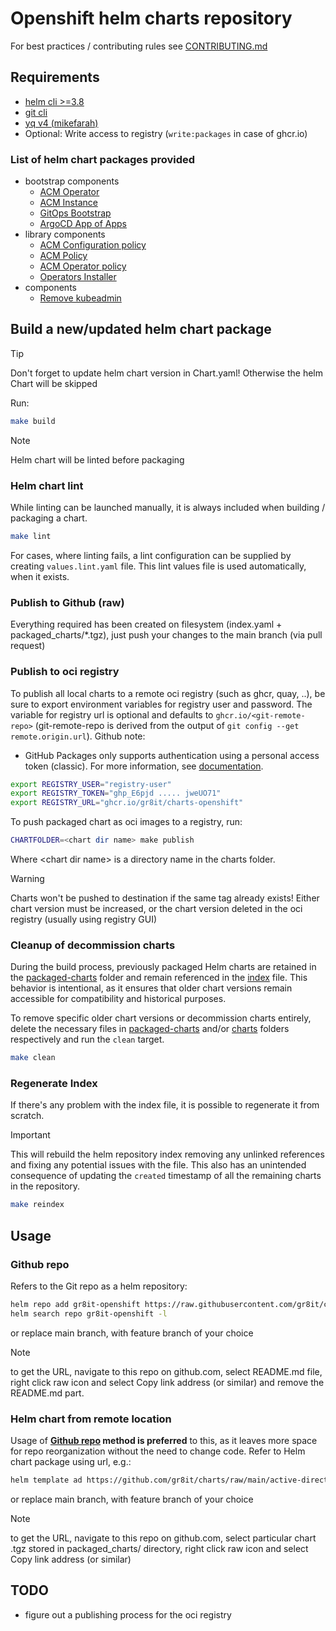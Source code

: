 # Openshift helm charts repository

For best practices / contributing rules see [CONTRIBUTING.md](.github/CONTRIBUTING.md)

## Requirements

- [helm cli >=3.8](https://github.com/helm/helm/releases)
- [git cli](https://git-scm.com)
- [yq v4 (mikefarah) ](https://github.com/mikefarah/yq/releases)
- Optional: Write access to registry (`write:packages` in case of ghcr.io)

### List of helm chart packages provided

- bootstrap components
  - [ACM Operator](charts/acm-operator/)
  - [ACM Instance](charts/acm-instance/)
  - [GitOps Bootstrap](charts/gitops-bootstrap/)
  - [ArgoCD App of Apps](charts/argocd-app-of-apps/)
- library components
  - [ACM Configuration policy](charts/acm-configurationpolicy/)
  - [ACM Policy](charts/acm-policy/)
  - [ACM Operator policy](charts/acm-operatorpolicy/)
  - [Operators Installer](charts/operators-installer/)
- components
  - [Remove kubeadmin](charts/remove-kubeadmin/)

## Build a new/updated helm chart package

> [!TIP]  
> Don't forget to update helm chart version in Chart.yaml! Otherwise the helm Chart will be skipped

Run:

```bash
make build
```

> [!NOTE]  
> Helm chart will be linted before packaging

### Helm chart lint

While linting can be launched manually, it is always included when building / packaging a chart.

```bash
make lint
```

For cases, where linting fails, a lint configuration can be supplied by creating `values.lint.yaml` file. This lint values file is used automatically, when it exists.

### Publish to Github (raw)

Everything required has been created on filesystem (index.yaml + packaged_charts/*.tgz), just push your changes to the main branch (via pull request)

### Publish to oci registry

To publish all local charts to a remote oci registry (such as ghcr, quay, ..), be sure to export environment variables for registry user and password.
The variable for registry url is optional and defaults to `ghcr.io/<git-remote-repo>`  (git-remote-repo is derived from the output of `git config --get remote.origin.url`).
Github note:

- GitHub Packages only supports authentication using a personal access token (classic). For more information, see [documentation](https://docs.github.com/en/packages/working-with-a-github-packages-registry/working-with-the-container-registry#authenticating-to-the-container-registry).

```bash
export REGISTRY_USER="registry-user"
export REGISTRY_TOKEN="ghp_E6pjd ..... jweUO71"
export REGISTRY_URL="ghcr.io/gr8it/charts-openshift"
```

To push packaged chart as oci images to a registry, run:

```bash
CHARTFOLDER=<chart dir name> make publish
```

Where \<chart dir name\> is a directory name in the charts folder.

> [!WARNING]  
> Charts won't be pushed to destination if the same tag already exists! Either chart version must be increased, or the chart version deleted in the oci registry (usually using registry GUI)

### Cleanup of decommission charts

During the build process, previously packaged Helm charts are retained in the [packaged-charts](./packaged_charts/) folder and remain referenced in the [index](index.yaml) file. This behavior is intentional, as it ensures that older chart versions remain accessible for compatibility and historical purposes.

To remove specific older chart versions or decommission charts entirely, delete the necessary files in [packaged-charts](./packaged_charts/) and/or [charts](./charts/) folders respectively and run the `clean` target.

```bash
make clean
```

### Regenerate Index

If there's any problem with the index file, it is possible to regenerate it from scratch.

> [!IMPORTANT]  
> This will rebuild the helm repository index removing any unlinked references and fixing any potential issues with the file. This also has an unintended consequence of updating the `created` timestamp of all the remaining charts in the repository.

```bash
make reindex
```

## Usage

### Github repo

Refers to the Git repo as a helm repository:

```bash
helm repo add gr8it-openshift https://raw.githubusercontent.com/gr8it/charts-openshift/main/
helm search repo gr8it-openshift -l
```

or replace main branch, with feature branch of your choice

> [!NOTE]  
> to get the URL, navigate to this repo on github.com, select README.md file, right click raw icon and select Copy link address (or similar) and remove the README.md part.

### Helm chart from remote location

Usage of **[Github repo](#github-repo) method is preferred** to this, as it leaves more space for repo reorganization without the need to change code. Refer to Helm chart package using url, e.g.:

```txt
helm template ad https://github.com/gr8it/charts/raw/main/active-directory-auth-provider-1.0.0.tgz
```

or replace main branch, with feature branch of your choice

> [!NOTE]  
> to get the URL, navigate to this repo on github.com, select particular chart .tgz stored in packaged_charts/ directory, right click raw icon and select Copy link address (or similar)

## TODO

- figure out a publishing process for the oci registry
